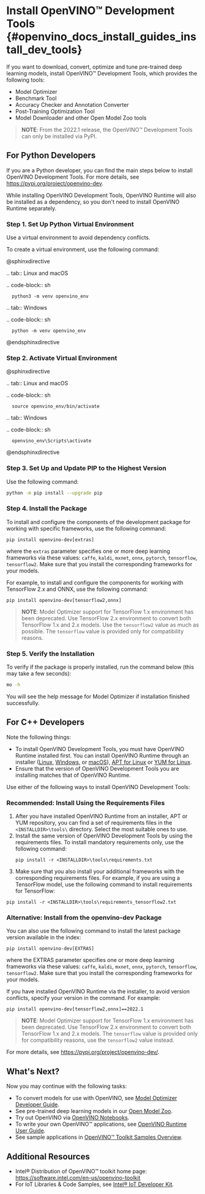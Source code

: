 # Install OpenVINO™ Development Tools {#openvino_docs_install_guides_install_dev_tools}

If you want to download, convert, optimize and tune pre-trained deep learning models, install OpenVINO™ Development Tools, which provides the following tools:

* Model Optimizer
* Benchmark Tool
* Accuracy Checker and Annotation Converter
* Post-Training Optimization Tool
* Model Downloader and other Open Model Zoo tools

> **NOTE**: From the 2022.1 release, the OpenVINO™ Development Tools can only be installed via PyPI. 

## For Python Developers

If you are a Python developer, you can find the main steps below to install OpenVINO Development Tools. For more details, see <https://pypi.org/project/openvino-dev>.

While installing OpenVINO Development Tools, OpenVINO Runtime will also be installed as a dependency, so you don't need to install OpenVINO Runtime separately.

### Step 1. Set Up Python Virtual Environment

Use a virtual environment to avoid dependency conflicts. 

To create a virtual environment, use the following command:

@sphinxdirective

.. tab:: Linux and macOS

   .. code-block:: sh
   
      python3 -m venv openvino_env
   
.. tab:: Windows

   .. code-block:: sh
   
      python -m venv openvino_env
     
     
@endsphinxdirective


### Step 2. Activate Virtual Environment

@sphinxdirective

.. tab:: Linux and macOS

   .. code-block:: sh
   
      source openvino_env/bin/activate
   
.. tab:: Windows

   .. code-block:: sh
   
      openvino_env\Scripts\activate
     
     
@endsphinxdirective


### Step 3. Set Up and Update PIP to the Highest Version

Use the following command:
```sh
python -m pip install --upgrade pip
```

### Step 4. Install the Package

To install and configure the components of the development package for working with specific frameworks, use the following command:
```
pip install openvino-dev[extras]
```
where the `extras` parameter specifies one or more deep learning frameworks via these values: `caffe`, `kaldi`, `mxnet`, `onnx`, `pytorch`, `tensorflow`, `tensorflow2`. Make sure that you install the corresponding frameworks for your models.

For example, to install and configure the components for working with TensorFlow 2.x and ONNX, use the following command:
```
pip install openvino-dev[tensorflow2,onnx]
```

> **NOTE**: Model Optimizer support for TensorFlow 1.x environment has been deprecated. Use TensorFlow 2.x environment to convert both TensorFlow 1.x and 2.x models. Use the `tensorflow2` value as much as possible. The `tensorflow` value is provided only for compatibility reasons.


### Step 5. Verify the Installation

To verify if the package is properly installed, run the command below (this may take a few seconds):
```sh
mo -h
```
You will see the help message for Model Optimizer if installation finished successfully.


## For C++ Developers

Note the following things:

* To install OpenVINO Development Tools, you must have OpenVINO Runtime installed first. You can install OpenVINO Runtime through an installer ([Linux](installing-openvino-linux.md), [Windows](installing-openvino-windows.md), or [macOS](installing-openvino-macos.md)), [APT for Linux](installing-openvino-apt.md) or [YUM for Linux](installing-openvino-yum.md). 
* Ensure that the version of OpenVINO Development Tools you are installing matches that of OpenVINO Runtime. 

Use either of the following ways to install OpenVINO Development Tools:

### Recommended: Install Using the Requirements Files

1. After you have installed OpenVINO Runtime from an installer, APT or YUM repository, you can find a set of requirements files in the `<INSTALLDIR>\tools\` directory. Select the most suitable ones to use.
2. Install the same version of OpenVINO Development Tools by using the requirements files. 
   To install mandatory requirements only, use the following command:
   ```
   pip install -r <INSTALLDIR>\tools\requirements.txt
   ```
3. Make sure that you also install your additional frameworks with the corresponding requirements files. For example, if you are using a TensorFlow model, use the following command to install requirements for TensorFlow:  
```
pip install -r <INSTALLDIR>\tools\requirements_tensorflow2.txt
```

### Alternative: Install from the openvino-dev Package

You can also use the following command to install the latest package version available in the index:
```
pip install openvino-dev[EXTRAS]
```
where the EXTRAS parameter specifies one or more deep learning frameworks via these values: `caffe`, `kaldi`, `mxnet`, `onnx`, `pytorch`, `tensorflow`, `tensorflow2`. Make sure that you install the corresponding frameworks for your models.

If you have installed OpenVINO Runtime via the installer, to avoid version conflicts, specify your version in the command. For example:
```
pip install openvino-dev[tensorflow2,onnx]==2022.1
```
    
> **NOTE**: Model Optimizer support for TensorFlow 1.x environment has been deprecated. Use TensorFlow 2.x environment to convert both TensorFlow 1.x and 2.x models. The `tensorflow` value is provided only for compatibility reasons, use the `tensorflow2` value instead.

For more details, see <https://pypi.org/project/openvino-dev/>.

## What's Next?

Now you may continue with the following tasks:

* To convert models for use with OpenVINO, see [Model Optimizer Developer Guide](../MO_DG/Deep_Learning_Model_Optimizer_DevGuide.md).
* See pre-trained deep learning models in our [Open Model Zoo](../model_zoo.md).
* Try out OpenVINO via [OpenVINO Notebooks](https://docs.openvino.ai/latest/notebooks/notebooks.html).
* To write your own OpenVINO™ applications, see [OpenVINO Runtime User Guide](../OV_Runtime_UG/openvino_intro.md).
* See sample applications in [OpenVINO™ Toolkit Samples Overview](../OV_Runtime_UG/Samples_Overview.md).

## Additional Resources

- Intel® Distribution of OpenVINO™ toolkit home page: <https://software.intel.com/en-us/openvino-toolkit>
- For IoT Libraries & Code Samples, see [Intel® IoT Developer Kit](https://github.com/intel-iot-devkit).
